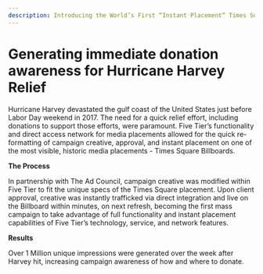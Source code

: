 ```yaml
---
description: Introducing the World’s First “Instant Placement” Times Square Billboard
---
```


# Generating immediate donation awareness for Hurricane Harvey Relief

Hurricane Harvey devastated the gulf coast of the United States just before Labor Day weekend in 2017. The need for a quick relief effort, including donations to support those efforts, were paramount. Five Tier’s functionality and direct access network for media placements allowed for the quick re-formatting of campaign creative, approval, and instant placement on one of the most visible, historic media placements - Times Square Billboards.

**The Process**

In partnership with The Ad Council, campaign creative was modified within Five Tier to fit the unique specs of the Times Square placement. Upon client approval, creative was instantly trafficked via direct integration and live on the Billboard within minutes, on next refresh, becoming the first mass campaign to take advantage of full functionality and instant placement capabilities of Five Tier’s technology, service, and network features.

**Results**&#x20;

Over 1 Million unique impressions were generated over the week after Harvey hit, increasing campaign awareness of how and where to donate.
